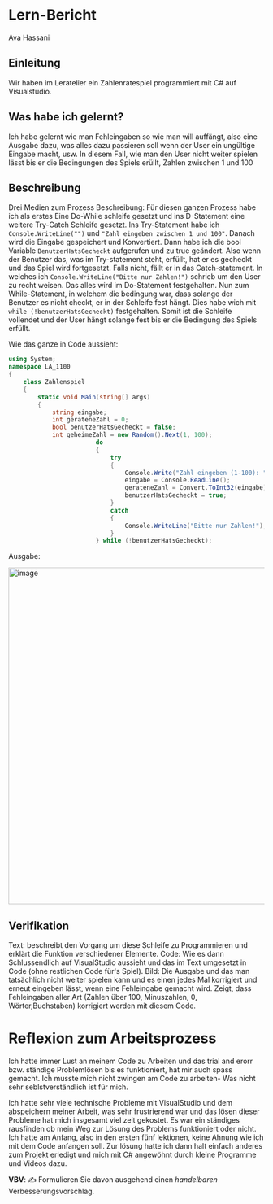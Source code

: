# Lern-Bericht
Ava Hassani

## Einleitung

Wir haben im Leratelier ein Zahlenratespiel programmiert mit C# auf Visualstudio.

## Was habe ich gelernt?

Ich habe gelernt wie man Fehleingaben so wie man will auffängt, also eine Ausgabe dazu, was alles dazu passieren soll wenn der User ein ungültige Eingabe macht, usw. In diesem Fall, wie man den User nicht weiter spielen lässt bis er die Bedingungen des Spiels erüllt, Zahlen zwischen 1 und 100

## Beschreibung
 Drei Medien zum Prozess
 Beschreibung:
Für diesen ganzen Prozess habe ich als erstes Eine Do-While schleife gesetzt und ins D-Statement eine weitere Try-Catch Schleife gesetzt. Ins Try-Statement habe ich ``Console.WriteLine("")`` und ``"Zahl eingeben zwischen 1 und 100"``. Danach wird die Eingabe gespeichert und Konvertiert. Dann habe ich die bool Variable ``BenutzerHatsGecheckt`` aufgerufen und zu true geändert. Also wenn der Benutzer das, was im Try-statement steht, erfüllt, hat er es gecheckt und das Spiel wird fortgesetzt. Falls nicht, fällt er in das Catch-statement. In welches ich ``Console.WriteLine("Bitte nur Zahlen!")`` schrieb um den User zu recht weisen. Das alles wird im Do-Statement festgehalten. Nun zum While-Statement, in welchem die bedingung war, dass solange der Benutzer es nicht checkt, er in der Schleife fest hängt. Dies habe wich mit `` while (!benutzerHatsGecheckt)`` festgehalten. 
Somit ist die Schleife vollendet und der User hängt solange fest bis er die Bedingung des Spiels erfüllt.

Wie das ganze in Code aussieht:

```C#
using System;
namespace LA_1100
{
    class Zahlenspiel
    {
        static void Main(string[] args)
        {
            string eingabe;
            int gerateneZahl = 0;
            bool benutzerHatsGecheckt = false;
            int geheimeZahl = new Random().Next(1, 100);
                        do
                        {
                            try
                            {
                                Console.Write("Zahl eingeben (1-100): ");
                                eingabe = Console.ReadLine();
                                gerateneZahl = Convert.ToInt32(eingabe);
                                benutzerHatsGecheckt = true;
                            }
                            catch
                            {
                                Console.WriteLine("Bitte nur Zahlen!");
                            }
                        } while (!benutzerHatsGecheckt);
```
Ausgabe:

<img width="662" alt="image" src="https://user-images.githubusercontent.com/111045914/191711778-ab4da45f-0e42-4e65-bba7-b1390eae52b2.png">

## Verifikation
Text: beschreibt den Vorgang um diese Schleife zu Programmieren und erklärt die Funktion verschiedener Elemente.
Code: Wie es dann Schlussendlich auf VisualStudio aussieht und das im Text umgesetzt in Code (ohne restlichen Code für's Spiel).
Bild: Die Ausgabe und das man tatsächlich nicht weiter spielen kann und es einen jedes Mal korrigiert und erneut eingeben lässt, wenn eine Fehleingabe gemacht wird. Zeigt, dass Fehleingaben aller Art (Zahlen über 100, Minuszahlen, 0, Wörter,Buchstaben) korrigiert werden mit diesem Code.

# Reflexion zum Arbeitsprozess

Ich hatte immer Lust an meinem Code zu Arbeiten und das trial and erorr bzw. ständige Problemlösen bis es funktioniert, hat mir auch spass gemacht. Ich musste mich nicht zwingen am Code zu arbeiten- Was nicht sehr seblstverständlich ist für mich.

Ich hatte sehr viele technische Probleme mit VisualStudio und dem abspeichern meiner Arbeit, was sehr frustrierend war und das lösen dieser Probleme hat mich insgesamt viel zeit gekostet. Es war ein ständiges rausfinden ob mein Weg zur Lösung des Problems funktioniert oder nicht. Ich hatte am Anfang, also in den ersten fünf lektionen, keine Ahnung wie ich mit dem Code anfangen soll. Zur lösung hatte ich dann halt einfach anderes zum Projekt erledigt und mich mit C# angewöhnt durch kleine Programme und Videos dazu.

**VBV**: ✍️ Formulieren Sie davon ausgehend einen *handelbaren* Verbesserungsvorschlag.
